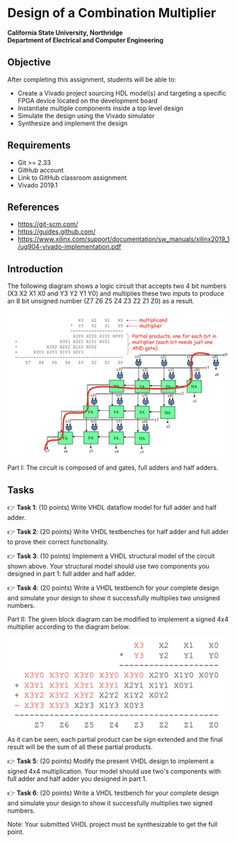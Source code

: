 # Design of a Combination Multiplier
**California State University, Northridge**  
**Department of Electrical and Computer Engineering**  

## Objective

After completing this assignment, students will be able to:
- Create a Vivado project sourcing HDL model(s) and targeting a specific FPGA device located on the development board
- Instantiate multiple components inside a top level design
- Simulate the design using the Vivado simulator
- Synthesize and implement the design 


## Requirements

- Git >= 2.33
- GitHub account
- Link to GitHub classroom assignment
- Vivado 2019.1

## References
- https://git-scm.com/
- https://guides.github.com/
- https://www.xilinx.com/support/documentation/sw_manuals/xilinx2019_1/ug904-vivado-implementation.pdf

## Introduction

The following diagram shows a logic circuit that accepts two 4 bit numbers (X3 X2 X1 X0 and
Y3 Y2 Y1 Y0) and multiplies these two inputs to produce an 8 bit unsigned number
(Z7 Z6 Z5 Z4 Z3 Z2 Z1 Z0) as a result. 

![flow diagram](./img/flow_diagram.png)

Part I: The circuit is composed of and gates, full adders and half adders. 

## Tasks
:point_right: **Task 1**: (10 points) 
Write VHDL dataflow model for full adder and half adder.

:point_right: **Task 2**: (20 points) 
Write VHDL testbenches for half adder and full adder to prove their correct
functionality.

:point_right: **Task 3**: (10 points) 
Implement a VHDL structural model of the circuit shown above. Your structural model
should use two components you designed in part 1: full adder and half adder. 

:point_right: **Task 4**: (20 points) 
Write a VHDL testbench for your complete design and simulate your design to show it
successfully multiplies two unsigned numbers. 

Part II: The given block diagram can be modified to implement a signed 4x4 multiplier
according to the diagram below. 

![signed diagram](./img/signed_diagram.png)
As it can be seen, each partial product can be sign extended and the final result will be the sum
of all these partial products.

:point_right: **Task 5**: (20 points) 
Modify the present VHDL design to implement a signed 4x4 multiplication. 
Your model should use two's components with full adder and half adder you designed in part 1.

:point_right: **Task 6**: (20 points) 
Write a VHDL testbench for your complete design and simulate your design to show it
successfully multiplies two signed numbers. 

Note: Your submitted VHDL project must be synthesizable to get the full point.
